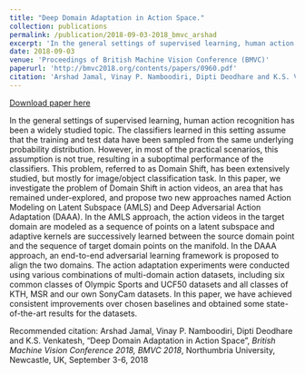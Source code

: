 ```yaml
---
title: "Deep Domain Adaptation in Action Space."
collection: publications
permalink: /publication/2018-09-03-2018_bmvc_arshad
excerpt: 'In the general settings of supervised learning, human action recognition has been a widely studied topic. The classifiers learned in this setting assume that the training and test data have been sampled from the same underlying probability distribution. However, in most of the practical scenarios, this assumption is not true, resulting in a suboptimal performance of the classifiers. This problem, referred to as Domain Shift, has been extensively studied, but mostly for image/object classification task. In this paper, we investigate the problem of Domain Shift in action videos, an area that has remained under-explored, and propose two new approaches named Action Modeling on Latent Subspace (AMLS) and Deep Adversarial Action Adaptation (DAAA). In the AMLS approach, the action videos in the target domain are modeled as a sequence of points on a latent subspace and adaptive kernels are successively learned between the source domain point and the sequence of target domain points on the manifold. In the DAAA approach, an end-to-end adversarial learning framework is proposed to align the two domains. The action adaptation experiments were conducted using various combinations of multi-domain action datasets, including six common classes of Olympic Sports and UCF50 datasets and all classes of KTH, MSR and our own SonyCam datasets. In this paper, we have achieved consistent improvements over chosen baselines and obtained some state-of-the-art results for the datasets.'
date: 2018-09-03
venue: 'Proceedings of British Machine Vision Conference (BMVC)'
paperurl: 'http://bmvc2018.org/contents/papers/0960.pdf'
citation: 'Arshad Jamal, Vinay P. Namboodiri, Dipti Deodhare and K.S. Venkatesh, “Deep Domain Adaptation in Action Space”, <i>British Machine Vision Conference 2018, BMVC 2018</i>, Northumbria University, Newcastle, UK, September 3-6, 2018'
---
```


<a href='http://bmvc2018.org/contents/papers/0960.pdf'>Download paper here</a>

In the general settings of supervised learning, human action recognition has been a widely studied topic. The classifiers learned in this setting assume that the training and test data have been sampled from the same underlying probability distribution. However, in most of the practical scenarios, this assumption is not true, resulting in a suboptimal performance of the classifiers. This problem, referred to as Domain Shift, has been extensively studied, but mostly for image/object classification task. In this paper, we investigate the problem of Domain Shift in action videos, an area that has remained under-explored, and propose two new approaches named Action Modeling on Latent Subspace (AMLS) and Deep Adversarial Action Adaptation (DAAA). In the AMLS approach, the action videos in the target domain are modeled as a sequence of points on a latent subspace and adaptive kernels are successively learned between the source domain point and the sequence of target domain points on the manifold. In the DAAA approach, an end-to-end adversarial learning framework is proposed to align the two domains. The action adaptation experiments were conducted using various combinations of multi-domain action datasets, including six common classes of Olympic Sports and UCF50 datasets and all classes of KTH, MSR and our own SonyCam datasets. In this paper, we have achieved consistent improvements over chosen baselines and obtained some state-of-the-art results for the datasets.

Recommended citation: Arshad Jamal, Vinay P. Namboodiri, Dipti Deodhare and K.S. Venkatesh, “Deep Domain Adaptation in Action Space”, <i>British Machine Vision Conference 2018, BMVC 2018</i>, Northumbria University, Newcastle, UK, September 3-6, 2018